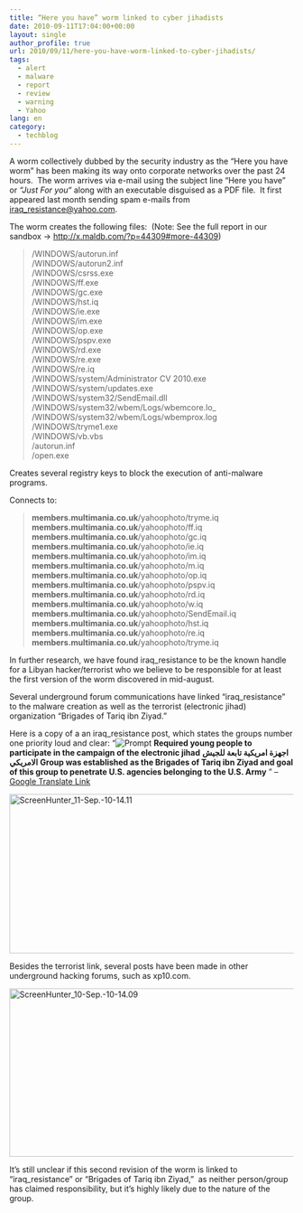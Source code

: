 ```yaml
---
title: “Here you have” worm linked to cyber jihadists
date: 2010-09-11T17:04:00+00:00
layout: single
author_profile: true
url: 2010/09/11/here-you-have-worm-linked-to-cyber-jihadists/
tags:
  - alert
  - malware
  - report
  - review
  - warning
  - Yahoo
lang: en
category: 
  - techblog
---
```

A worm collectively dubbed by the security industry as the “Here you have worm” has been making its way onto corporate networks over the past 24 hours.  The worm arrives via e-mail using the subject line “Here you have” or _“_Just For you_“_ along with an executable disguised as a PDF file.  It first appeared last month sending spam e-mails from iraq_resistance@yahoo.com.

The worm creates the following files:  (Note: See the full report in our sandbox -> <http://x.maldb.com/?p=44309#more-44309>)

> /WINDOWS/autorun.inf  
> /WINDOWS/autorun2.inf  
> /WINDOWS/csrss.exe  
> /WINDOWS/ff.exe  
> /WINDOWS/gc.exe  
> /WINDOWS/hst.iq  
> /WINDOWS/ie.exe  
> /WINDOWS/im.exe  
> /WINDOWS/op.exe  
> /WINDOWS/pspv.exe  
> /WINDOWS/rd.exe  
> /WINDOWS/re.exe  
> /WINDOWS/re.iq  
> /WINDOWS/system/Administrator CV 2010.exe  
> /WINDOWS/system/updates.exe  
> /WINDOWS/system32/SendEmail.dll  
> /WINDOWS/system32/wbem/Logs/wbemcore.lo_  
> /WINDOWS/system32/wbem/Logs/wbemprox.log  
> /WINDOWS/tryme1.exe  
> /WINDOWS/vb.vbs  
> /autorun.inf  
> /open.exe

Creates several registry keys to block the execution of anti-malware programs.

Connects to:

> **members.multimania.co.uk**/yahoophoto/tryme.iq  
> **members.multimania.co.uk**/yahoophoto/ff.iq  
> **members.multimania.co.uk**/yahoophoto/gc.iq  
> **members.multimania.co.uk**/yahoophoto/ie.iq  
> **members.multimania.co.uk**/yahoophoto/im.iq  
> **members.multimania.co.uk**/yahoophoto/m.iq  
> **members.multimania.co.uk**/yahoophoto/op.iq  
> **members.multimania.co.uk**/yahoophoto/pspv.iq  
> **members.multimania.co.uk**/yahoophoto/rd.iq  
> **members.multimania.co.uk**/yahoophoto/w.iq  
> **members.multimania.co.uk**/yahoophoto/SendEmail.iq  
> **members.multimania.co.uk**/yahoophoto/hst.iq  
> **members.multimania.co.uk**/yahoophoto/re.iq  
> **members.multimania.co.uk**/yahoophoto/tryme.iq

In further research, we have found iraq_resistance to be the known handle for a Libyan hacker/terrorist who we believe to be responsible for at least the first version of the worm discovered in mid-august.

Several underground forum communications have linked “iraq_resistance” to the malware creation as well as the terrorist (electronic jihad) organization “Brigades of Tariq ibn Ziyad.”

Here is a copy of a an iraq_resistance post, which states the groups number one priority loud and clear: “<img title="Prompt" border="0" alt="Prompt" src="http://www.vbhacker.net/vb/images/icons/v4.gif" /> **Required young people to participate in the campaign of the electronic jihad** **اجهزة امريكية تابعة للجيش الامريكي** **Group was established as the Brigades of Tariq ibn Ziyad and goal of this group to penetrate U.S. agencies belonging to the U.S. Army** ” – [Google Translate Link](http://translate.google.com/translate?js=n&prev=_t&hl=en&ie=UTF-8&layout=2&eotf=1&sl=auto&tl=en&u=http%3A%2F%2Fwww.vbhacker.net%2Fvb%2Ft74273%2F&act=url)

[<img title="ScreenHunter_11-Sep.-10-14.11" border="0" alt="ScreenHunter_11-Sep.-10-14.11" src="http://lh4.ggpht.com/_vaUVXcmC3OI/TIuvXuQep-I/AAAAAAAACcw/k5B7iSRufbM/ScreenHunter_11-Sep.-10-14.11_thumb%5B1%5D.jpg?imgmax=800" width="644" height="282" />](http://lh4.ggpht.com/_vaUVXcmC3OI/TIuvUqImbgI/AAAAAAAACcs/9w7Nm_GhBCU/s1600-h/ScreenHunter_11-Sep.-10-14.11%5B3%5D.jpg)

Besides the terrorist link, several posts have been made in other underground hacking forums, such as xp10.com.

[<img title="ScreenHunter_10-Sep.-10-14.09" border="0" alt="ScreenHunter_10-Sep.-10-14.09" src="http://lh4.ggpht.com/_vaUVXcmC3OI/TIuvdipO9wI/AAAAAAAACc4/YEQeLvXJLzE/ScreenHunter_10-Sep.-10-14.09_thumb%5B1%5D.jpg?imgmax=800" width="644" height="298" />](http://lh4.ggpht.com/_vaUVXcmC3OI/TIuvbDZ0gaI/AAAAAAAACc0/_367o683V9k/s1600-h/ScreenHunter_10-Sep.-10-14.09%5B3%5D.jpg)

It’s still unclear if this second revision of the worm is linked to “iraq_resistance” or “Brigades of Tariq ibn Ziyad,”  as neither person/group has claimed responsibility, but it’s highly likely due to the nature of the group.